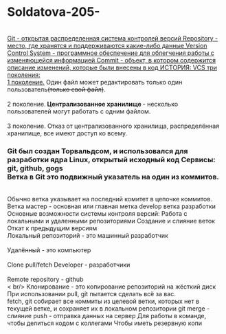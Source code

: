 # Soldatova-205-
<br/><u>Git - открытая распределенная система контролей версий Repository - место, где
хранятся и поддерживаются какие-либо данные Version Control System - программное
обеспечение для облегчения работы с изменяющейся информацией Commit - объект, в
котором содержится описание изменений, которые были внесены в код ИСТОРИЯ: VCS
три поколения:<br/> 1 поколение.</u> Один файл может редактировать только один
пользователь<s>(только свой файл)</s>.</br><br/> 2 поколение.<b> Централизованное хранилище </b> -
несколько пользователей могут работать с одним файлом.</br><br/> 3 поколение. Отказ от
централизованного хранилища, распределённая хранилище, все имеют доступ ко
всему.</br><h3/> Git был создан Торвальдсом, и использовался для разработки ядра Linux,
открытый исходный код Сервисы: git, github, gogs<br/> Ветка в Git это подвижный указатель
на один из коммитов.</h3></br> Обычно ветка указывает на последний комитет в цепочке
коммитов. Ветка мастер - основная или главная метка develop ветка разработки
Основные возможности системы контроля версий: Работа с локальными и удаленными
репозиториями Создание и слияние веток Откат к предыдущим версиям<br/> Локальный
репозиторий - это машинный разработчик</br><br/> Удалённый - это компьютер</br><br/> Clone pull/fetch
Developer - разработчики</br><br/> Remote repository - github</br>< br/> Клонирование - это копирование
репозиторий на жёсткий диск При использовании pull, git пытается сделать всё за вас.</br>
fetch, git собирает все коммиты из целевой ветки, которых нет в текущей ветке, и
сохраняет их в локальном репозитории git merge - слияние push - отправка данных на
сервер Для работы в команде, чтобы делиться кодом с коллегами Чтобы иметь
резервную копи
